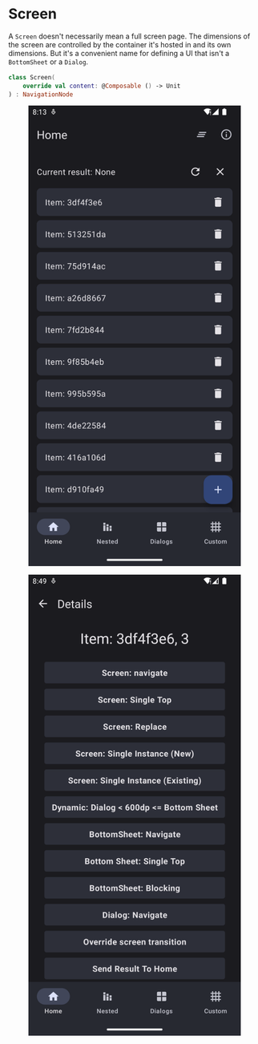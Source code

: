 # Screen

A `Screen` doesn't necessarily mean a full screen page. The dimensions of the screen are controlled by the container it's hosted in and its own dimensions. But it's a convenient name for defining a UI that isn't a `BottomSheet` or a `Dialog`.

```kotlin
class Screen(
    override val content: @Composable () -> Unit
) : NavigationNode
```

<div>

<figure><img src="../../../.gitbook/assets/Screenshot_1674844905 (1).png" alt=""><figcaption></figcaption></figure>

 

<figure><img src="../../../.gitbook/assets/Screenshot_1674847011.png" alt=""><figcaption></figcaption></figure>

 

<figure><img src="../../../.gitbook/assets/screen.gif" alt=""><figcaption></figcaption></figure>

</div>
